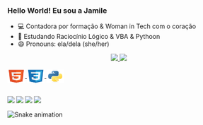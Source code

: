 ### Hello World! Eu sou a Jamile

- 💻 Contadora por formação & Woman in Tech com o coração
- 🌱 Estudando Raciocínio Lógico & VBA & Pythoon
- 😄 Pronouns: ela/dela (she/her)


<div align="center">
  <a href="https://github.com/bsjaamile">
  <img height="180em" src="https://github-readme-stats.vercel.app/api?username=bsjamile&show_icons=true&theme=dark&include_all_commits=true&count_private=true"/>
  <img height="180em" src="https://github-readme-stats.vercel.app/api/top-langs/?username=bsjamile&layout=compact&langs_count=7&theme=dark"/>
</div>
  
<div style="display: inline_block"><br>
  <img align="center" alt="Rafa-HTML" height="30" width="40" src="https://raw.githubusercontent.com/devicons/devicon/master/icons/html5/html5-original.svg">
  <img align="center" alt="Rafa-CSS" height="30" width="40" src="https://raw.githubusercontent.com/devicons/devicon/master/icons/css3/css3-original.svg">
  <img align="center" alt="Rafa-Python" height="30" width="40" src="https://raw.githubusercontent.com/devicons/devicon/master/icons/python/python-original.svg">

</div>
  
 ##
  
  <div>
  
  <a href = "mailto:jamilebarroso0@gmail.com"><img src="https://img.shields.io/badge/-Gmail-%23333?style=for-the-badge&logo=gmail&logoColor=white" target="_blank"></a>
  <a href="https://discord.com/channels/936361289947705345/936361292653006860" target="_blank"><img src="https://img.shields.io/badge/Discord-7289DA?style=for-the-badge&logo=discord&logoColor=white" target="_blank"></a> 
  <a href="https://www.linkedin.com/in/jamile-barroso" target="_blank"><img src="https://img.shields.io/badge/-LinkedIn-%230077B5?style=for-the-badge&logo=linkedin&logoColor=white" target="_blank"></a> 
  <a href = "https://medium.com/@jamilebarroso"><img src="https://img.shields.io/badge/Medium-12100E?style=for-the-badge&logo=medium&logoColor=white" target="_blank"></a>
  
  ![Snake animation](https://github.com/bsjamile/bsjamile/blob/output/github-contribution-grid-snake.svg)
    
  </div>
  
 
